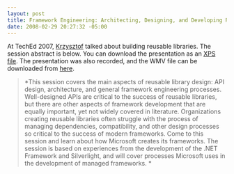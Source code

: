 ```yaml
---
layout: post
title: Framework Engineering: Architecting, Designing, and Developing Reusable Libraries
date: 2008-02-29 20:27:32 -05:00
---
```


At TechEd 2007, [Krzysztof](http://blogs.msdn.com/kcwalina/) talked about building reusable libraries. The session abstract is below. You can download the presentation as an [XPS file](http://blogs.msdn.com/kcwalina/attachment/7031258.ashx). The presentation was also recorded, and the WMV file can be downloaded from [here](http://download.microsoft.com/download/b/d/1/bd133733-9647-445f-bc06-238ae9c0dd48/FrameworkEngineering.wmv).

> *This session covers the main aspects of reusable library design: API design, architecture, and general framework engineering processes. Well-designed APIs are critical to the success of reusable libraries, but there are other aspects of framework development that are equally important, yet not widely covered in literature. Organizations creating reusable libraries often struggle with the process of managing dependencies, compatibility, and other design processes so critical to the success of modern frameworks. Come to this session and learn about how Microsoft creates its frameworks. The session is based on experiences from the development of the .NET Framework and Silverlight, and will cover processes Microsoft uses in the development of managed frameworks. *
